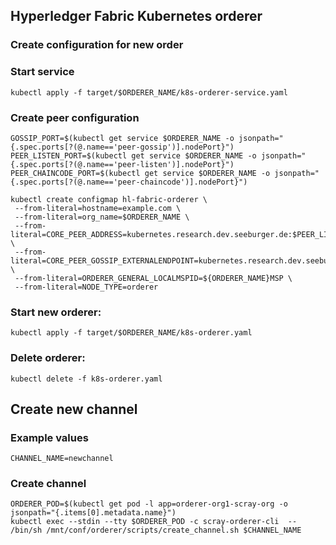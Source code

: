 ## Hyperledger Fabric Kubernetes orderer

### Create configuration for new order


### Start service
  ```kubectl apply -f target/$ORDERER_NAME/k8s-orderer-service.yaml```


### Create peer configuration

   ```
   GOSSIP_PORT=$(kubectl get service $ORDERER_NAME -o jsonpath="{.spec.ports[?(@.name=='peer-gossip')].nodePort}")
   PEER_LISTEN_PORT=$(kubectl get service $ORDERER_NAME -o jsonpath="{.spec.ports[?(@.name=='peer-listen')].nodePort}")
   PEER_CHAINCODE_PORT=$(kubectl get service $ORDERER_NAME -o jsonpath="{.spec.ports[?(@.name=='peer-chaincode')].nodePort}")
   ```

   ```
   kubectl create configmap hl-fabric-orderer \
    --from-literal=hostname=example.com \
    --from-literal=org_name=$ORDERER_NAME \
    --from-literal=CORE_PEER_ADDRESS=kubernetes.research.dev.seeburger.de:$PEER_LISTEN_PORT \
    --from-literal=CORE_PEER_GOSSIP_EXTERNALENDPOINT=kubernetes.research.dev.seeburger.de:$GOSSIP_PORT \
    --from-literal=ORDERER_GENERAL_LOCALMSPID=${ORDERER_NAME}MSP \
    --from-literal=NODE_TYPE=orderer
   ```

### Start new orderer:

  ```kubectl apply -f target/$ORDERER_NAME/k8s-orderer.yaml```
  
### Delete orderer:

   ```kubectl delete -f k8s-orderer.yaml```
  
## Create new channel
### Example values
  ```
  CHANNEL_NAME=newchannel
  ```

### Create channel
  ```
  ORDERER_POD=$(kubectl get pod -l app=orderer-org1-scray-org -o jsonpath="{.items[0].metadata.name}")
  kubectl exec --stdin --tty $ORDERER_POD -c scray-orderer-cli  -- /bin/sh /mnt/conf/orderer/scripts/create_channel.sh $CHANNEL_NAME
  ```